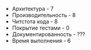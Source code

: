 * Архитектура - 7
* Производительность - 8
* Читстота кода - 8
* Покрытие тестами - 0
* Документированность - ???
* Время выполнения - 6
